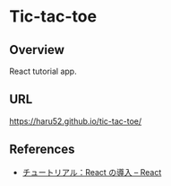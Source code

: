 # Tic-tac-toe

## Overview

React tutorial app.

## URL

<https://haru52.github.io/tic-tac-toe/>

## References

- [チュートリアル：React の導入 – React](https://ja.reactjs.org/tutorial/tutorial.html)
